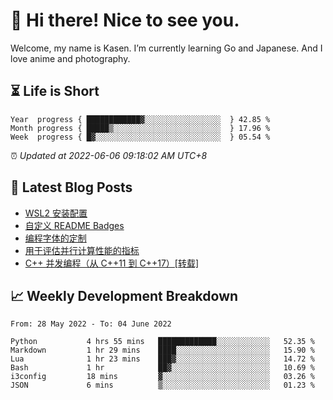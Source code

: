 <h1>👋 Hi there! Nice to see you.</h1>

Welcome, my name is Kasen. I’m currently learning Go and Japanese. And I love anime and photography.


## ⏳ Life is Short

<!-- Start of Time Progress Bar -->
``` text
Year  progress { ████████████▓░░░░░░░░░░░░░░░░░  } 42.85 %
Month progress { █████▒░░░░░░░░░░░░░░░░░░░░░░░░  } 17.96 %
Week  progress { █▓░░░░░░░░░░░░░░░░░░░░░░░░░░░░  } 05.54 %
```

⏰ *Updated at 2022-06-06 09:18:02 AM UTC+8*

<!-- End of Time Progress Bar -->

## 📝 Latest Blog Posts

<!-- BLOG-POST-LIST:START -->
- [WSL2 安装配置](https://blog.imkasen.com/wsl2-config.html)
- [自定义 README Badges](https://blog.imkasen.com/custom-readme-badges.html)
- [编程字体的定制](https://blog.imkasen.com/coding-fonts-configuration.html)
- [用于评估并行计算性能的指标](https://blog.imkasen.com/parallel-performance-metrics.html)
- [C++ 并发编程（从 C++11 到 C++17）[转载]](https://blog.imkasen.com/cpp-concurrency.html)
<!-- BLOG-POST-LIST:END -->

## 📈 Weekly Development Breakdown

<!--START_SECTION:waka-->

```text
From: 28 May 2022 - To: 04 June 2022

Python           4 hrs 55 mins   █████████████░░░░░░░░░░░░   52.35 %
Markdown         1 hr 29 mins    ████░░░░░░░░░░░░░░░░░░░░░   15.90 %
Lua              1 hr 23 mins    ███▓░░░░░░░░░░░░░░░░░░░░░   14.72 %
Bash             1 hr            ██▓░░░░░░░░░░░░░░░░░░░░░░   10.69 %
i3config         18 mins         ▓░░░░░░░░░░░░░░░░░░░░░░░░   03.26 %
JSON             6 mins          ▒░░░░░░░░░░░░░░░░░░░░░░░░   01.23 %
```

<!--END_SECTION:waka-->

